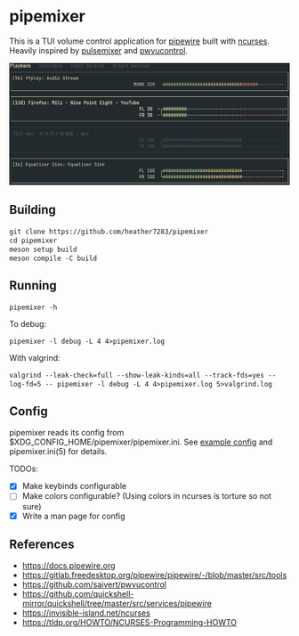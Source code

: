 # pipemixer
This is a TUI volume control application for [pipewire] built with [ncurses].
Heavily inspired by [pulsemixer] and [pwvucontrol].

![Screenshot](screenshot.png)

## Building
```
git clone https://github.com/heather7283/pipemixer
cd pipemixer
meson setup build
meson compile -C build
```

## Running
```
pipemixer -h
```
To debug:
```
pipemixer -l debug -L 4 4>pipemixer.log
```
With valgrind:
```
valgrind --leak-check=full --show-leak-kinds=all --track-fds=yes --log-fd=5 -- pipemixer -l debug -L 4 4>pipemixer.log 5>valgrind.log
```

## Config
pipemixer reads its config from $XDG_CONFIG_HOME/pipemixer/pipemixer.ini.
See [example config](pipemixer.ini) and pipemixer.ini(5) for details.

TODOs:
- [x] Make keybinds configurable
- [ ] Make colors configurable? (Using colors in ncurses is torture so not sure)
- [x] Write a man page for config

## References
- https://docs.pipewire.org
- https://gitlab.freedesktop.org/pipewire/pipewire/-/blob/master/src/tools
- https://github.com/saivert/pwvucontrol
- https://github.com/quickshell-mirror/quickshell/tree/master/src/services/pipewire
- https://invisible-island.net/ncurses
- https://tldp.org/HOWTO/NCURSES-Programming-HOWTO

[pipewire]: https://pipewire.org/
[pulsemixer]: https://github.com/GeorgeFilipkin/pulsemixer
[pwvucontrol]: https://github.com/saivert/pwvucontrol
[ncurses]: https://invisible-island.net/ncurses

